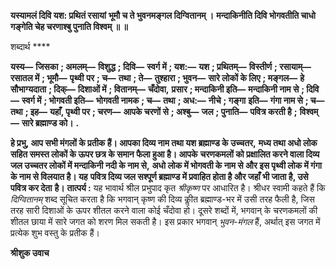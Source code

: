 **यस्यामलं दिवि यश: प्रथितं रसायां** **भूमौ च ते भुवनमङ्गल दिग्वितानम् ।** **मन्दाकिनीति दिवि भोगवतीति चाधो** **गङ्गेति चेह चरणाश्बु पुनाति विश्वम् ॥ ॥** 

शब्दार्थ **** 

**यस्य—** **जिसका** **; अमलम्—** **विशुद्ध** **; दिवि—** **स्वर्ग में** **; यश:—** **यश** **; प्रथितम्—** **विस्तीर्ण** **; रसायाम्—** **रसातल में** **; भूमौ—** **पृथ्वी** **पर** **; च—** **तथा** **; ते—** **तुश्हारा** **; भुवन—** **सारे लोकों के लिए** **; मङ्गल—** **हे सौभाग्यदाता** **; दिक्—** **दिशाओं में** **; वितानम्—** **चँदोवा,** **प्रसार** **; मन्दाकिनी इति—** **मन्दाकिनी नाम से** **; दिवि—** **स्वर्ग में** **; भोगवती इति—** **भोगवती नामक** **; च—** **तथा** **; अध:—** **नीचे** **; गङ्गा** **इति—** **गंगा नाम से** **; च—** **तथा** **; इह—** **यहाँ, पृथ्वी पर** **; चरण—** **आपके चरणों से** **; अश्बु—** **जल** **; पुनाति—** **पवित्र करती है** **;** **विश्वम्—** **सारे ब्रह्माण्ड को।** **.** 

**हे प्रभु, आप सभी मंगलों के प्रतीक हैं। आपका दिव्य नाम तथा यश ब्रह्माण्ड के उच्चतर,** **मध्य तथा अधो लोक सहित समस्त लोकों के ऊपर छत्र के समान फैला हुआ है। आपके** **चरणकमलों को प्रक्षालित करने वाला दिव्य जल उच्चतर लोकों में मन्दाकिनी नदी के नाम से,** **अधो लोक में भोगवती के नाम से और इस पृथ्वी लोक में गंगा के नाम से विलयात है। यह** **पवित्र दिव्य जल सश्पूर्ण ब्रह्माण्ड में प्रवाहित होता है और जहाँ भी जाता है, उसे पवित्र कर देता** **है।** **तात्पर्य :** यह भावार्थ श्रील प्रभुपाद कृत *श्रीकृष्ण* पर आधारित है। श्रीधर स्वामी कहते हैं कि *दिग्वितानम्* शब्द सूचित करता है कि भगवान् कृष्ण की दिव्य कीॢत ब्रह्माण्ड-भर में उसी तरह फैली है, जिस तरह सारी दिशाओं के ऊपर शीतल करने वाला कोई चँदोवा हो। दूसरे शब्दों में, भगवान् के चरणकमलों की शीतल छाया में सारे जगत को शरण मिल सकती है। इस प्रकार भगवान् *भुवन-मंगल*  हैं, अर्थात् इस जगत में प्रत्येक शुभ वस्तु के प्रतीक हैं।  

**श्रीशुक उवाच** 